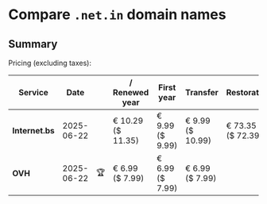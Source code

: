 # Compare `.net.in` domain names

## Summary

Pricing (excluding taxes):

| Service | Date |  | / Renewed year | First year | Transfer | Restoration |
|--|--|--|--|--|--|--|
| **Internet.bs** | 2025-06-22 |  | € 10.29<br>($ 11.35) | € 9.99<br>($ 9.99) | € 9.99<br>($ 10.99) | € 73.35<br>($ 72.39) |
| **OVH** | 2025-06-22 | 🏆 | € 6.99<br>($ 7.99) | € 6.99<br>($ 7.99) | € 6.99<br>($ 7.99) |  |
